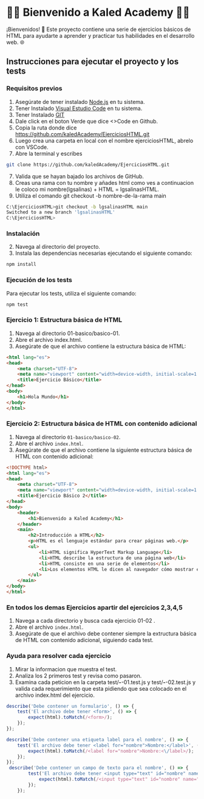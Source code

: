 # 👨‍💻 Bienvenido a Kaled Academy 👨‍💻

¡Bienvenidos! 🚀 Este proyecto contiene una serie de ejercicios básicos de HTML para ayudarte a aprender y practicar tus habilidades en el desarrollo web. 🌐

## Instrucciones para ejecutar el proyecto y los tests

### Requisitos previos

1. Asegúrate de tener instalado [Node.js](https://nodejs.org/) en tu sistema.
2. Tener Instalado [Visual Estudio Code](https://code.visualstudio.com/) en tu sistema.
3. Tener Instalado [GIT](https://git-scm.com/) 
4. Dale click en el boton Verde que dice <>Code en Github.
5. Copia la ruta donde dice https://github.com/kaledAcademy/EjerciciosHTML.git
5. Luego crea una carpeta en local con el nombre ejerciciosHTML, abrelo con VSCode.
6. Abre la terminal y escribes
```sh
git clone https://github.com/kaledAcademy/EjerciciosHTML.git
```
7. Valida que se hayan bajado los archivos de GitHub.
8. Creas una rama con tu nombre y añades html como ves a continuacion
le coloco mi nombre(lgsalinas) + HTML  = lgsalinasHTML.
9. Utiliza el comando git checkout -b nombre-de-la-rama main

```sh
C:\EjerciciosHTML>git checkout -b lgsalinasHTML main
Switched to a new branch 'lgsalinasHTML'
C:\EjerciciosHTML>
```

### Instalación


2. Navega al directorio del proyecto.
3. Instala las dependencias necesarias ejecutando el siguiente comando:

```sh
npm install
```

### Ejecución de los tests

Para ejecutar los tests, utiliza el siguiente comando:
```sh
npm test
```

### Ejercicio 1: Estructura básica de HTML

1. Navega al directorio 01-basico/basico-01.
2. Abre el archivo index.html.
3. Asegúrate de que el archivo contiene la estructura básica de HTML:

```html
<html lang="es">
<head>
    <meta charset="UTF-8">
    <meta name="viewport" content="width=device-width, initial-scale=1.0">
    <title>Ejercicio Básico</title>
</head>
<body>
    <h1>Hola Mundo</h1>
</body>
</html>
```
### Ejercicio 2: Estructura básica de HTML con contenido adicional

1. Navega al directorio `01-basico/basico-02`.
2. Abre el archivo `index.html`.
3. Asegúrate de que el archivo contiene la siguiente estructura básica de HTML con contenido adicional:

```html
<!DOCTYPE html>
<html lang="es">
<head>
    <meta charset="UTF-8">
    <meta name="viewport" content="width=device-width, initial-scale=1.0">
    <title>Ejercicio Básico 2</title>
</head>
<body>
    <header>
        <h1>Bienvenido a Kaled Academy</h1>
    </header>
    <main>
        <h2>Introducción a HTML</h2>
        <p>HTML es el lenguaje estándar para crear páginas web.</p>
        <ul>
            <li>HTML significa HyperText Markup Language</li>
            <li>HTML describe la estructura de una página web</li>
            <li>HTML consiste en una serie de elementos</li>
            <li>Los elementos HTML le dicen al navegador cómo mostrar el contenido</li>
        </ul>
    </main>
</body>
</html>
```
### En todos los demas Ejercicios apartir del ejercicios 2,3,4,5
1. Navega a cada directorio y busca cada ejercicio 01-02 .
2. Abre el archivo `index.html`.
3. Asegúrate de que el archivo debe contener siempre la extructura  básica de HTML con contenido adicional, siguiendo cada test.

### Ayuda para resolver cada ejercicio
1. Mirar la informacion que muestra el test.
2. Analiza los 2 primeros test y revisa como pasaron.
2. Examina cada peticion en la carpeta test/**-**-01.test.js y test/**-**-02.test.js y valida cada requerimiento que esta pidiendo que sea colocado en el archivo index.html del ejercicio.

```javascript
describe('Debe contener un formulario', () => {
    test('El archivo debe tener <form>', () => {
        expect(html).toMatch(/<form>/);
    });
});

describe('Debe contener una etiqueta label para el nombre', () => {
    test('El archivo debe tener <label for="nombre">Nombre:</label>', () => {
        expect(html).toMatch(/<label for="nombre">Nombre:<\/label>/);
    });
});
 describe('Debe contener un campo de texto para el nombre', () => {
        test('El archivo debe tener <input type="text" id="nombre" name="nombre">', () => {
            expect(html).toMatch(/<input type="text" id="nombre" name="nombre">/);
        });
    });
```
